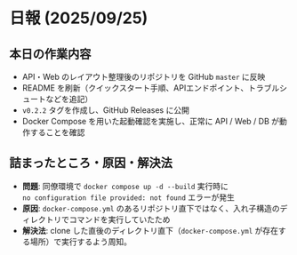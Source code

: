 # 日報 (2025/09/25)

## 本日の作業内容
- API・Web のレイアウト整理後のリポジトリを GitHub `master` に反映  
- README を刷新（クイックスタート手順、APIエンドポイント、トラブルシュートなどを追記）  
- `v0.2.2` タグを作成し、GitHub Releases に公開  
- Docker Compose を用いた起動確認を実施し、正常に API / Web / DB が動作することを確認  

## 詰まったところ・原因・解決法
- **問題**: 同僚環境で `docker compose up -d --build` 実行時に  
  `no configuration file provided: not found` エラーが発生  
- **原因**: `docker-compose.yml` のあるリポジトリ直下ではなく、入れ子構造のディレクトリでコマンドを実行していたため  
- **解決法**: clone した直後のディレクトリ直下（`docker-compose.yml` が存在する場所）で実行するよう周知。  
